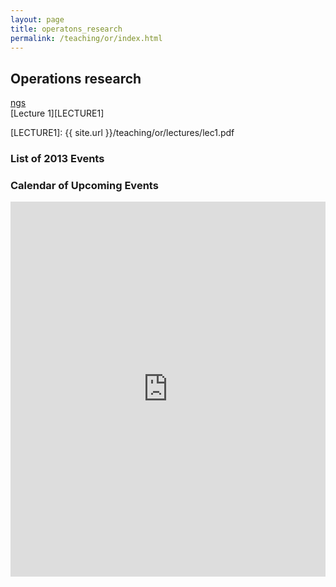 ```yaml
---
layout: page
title: operatons_research
permalink: /teaching/or/index.html
---
```

## Operations research

[ngs](http://ngs.ru "mail")  
[Lecture 1][LECTURE1]

[LECTURE1]: {{ site.url }}/teaching/or/lectures/lec1.pdf

<div class="span3">
    <h3>List of 2013 Events</h3>
    <div id="upcoming"></div><!--/span-->
    </div>
    <div class="span9">
	<h3>Calendar of Upcoming Events</h3>
	    <iframe src="https://www.google.com/calendar/embed?height=600&amp;wkst=1&amp;bgcolor=%23ffffff&amp;src=60kvvarubrv958lj3snku908rg%40group.calendar.google.com&amp;color=%231B887A&amp;ctz=America%2FNew_York" style=" border-width:0 " width="100%" height="600" frameborder="0" scrolling="no"></iframe>
</div><!--/span-->